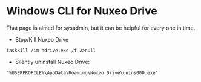 # Windows CLI for Nuxeo Drive

That page is aimed for sysadmin, but it can be helpful for every one in time.

- Stop/Kill Nuxeo Drive
```
taskkill /im ndrive.exe /f 2>null
```
- Silently uninstall Nuxeo Drive:
```
"%USERPROFILE%\AppData\Roaming\Nuxeo Drive\unins000.exe"
```
